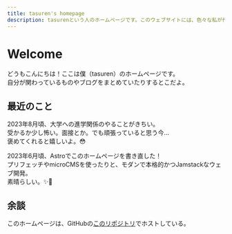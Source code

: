 ```yaml
---
title: tasuren's homepage
description: tasurenという人のホームページです。このウェブサイトには、色々な私が作ったものをまとめてます。
---
```


# Welcome
どうもこんにちは！ここは僕（tasuren）のホームページです。  
自分が関わっているものやブログをまとめていたりするとこだよ。

## 最近のこと
2023年8月頃、大学への進学関係のやることがきちい。  
受かるか少し怖い。面接とか。でも頑張っていると思う今...  
褒めてくれると嬉しいよ。😳

2023年6月頃、Astroでこのホームページを書き直した！  
プリフェッチやmicroCMSを使ったりと、モダンで本格的かつJamstackなウェブ開発。  
素晴らしい。✨👏

## 余談
このホームページは、GitHubの[このリポジトリ](https://github.com/tasuren/website/)でホストしている。